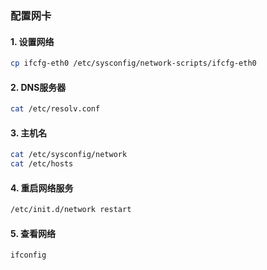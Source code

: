 ### 配置网卡

#### 1. 设置网络
```sh
cp ifcfg-eth0 /etc/sysconfig/network-scripts/ifcfg-eth0
```

#### 2. DNS服务器
```sh
cat /etc/resolv.conf
```

#### 3. 主机名
```sh
cat /etc/sysconfig/network
cat /etc/hosts
```
#### 4. 重启网络服务
```sh
/etc/init.d/network restart
```

#### 5. 查看网络
```sh
ifconfig
```